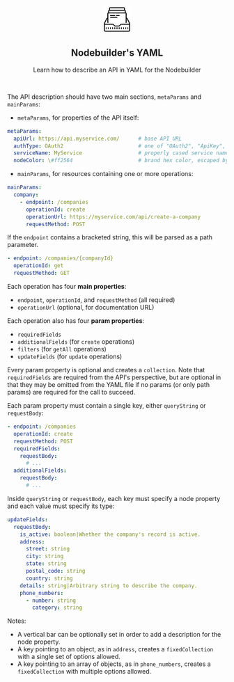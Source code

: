 <p align="center">
  <img src="./icons8-product-documents-64.png" />
</p>

<p align="center">
  <h2 align="center">Nodebuilder's YAML</h2>
</p>

<p align="center">
  Learn how to describe an API in YAML for the Nodebuilder
</p>

<br>

The API description should have two main sections, `metaParams` and `mainParams`:

- `metaParams`, for properties of the API itself:

```yaml
metaParams:
  apiUrl: https://api.myservice.com/      # base API URL
  authType: OAuth2                        # one of "OAuth2", "ApiKey", or "None"
  serviceName: MyService                  # properly cased service name
  nodeColor: \#ff2564                     # brand hex color, escaped by /
```

- `mainParams`, for resources containing one or more operations:

```yaml
mainParams:
  company:
    - endpoint: /companies
      operationId: create
      operationUrl: https://myservice.com/api/create-a-company
      requestMethod: POST
```

If the `endpoint` contains a bracketed string, this will be parsed as a path parameter.

```yaml
- endpoint: /companies/{companyId}
  operationId: get
  requestMethod: GET
```

Each operation has four **main properties**:

- `endpoint`, `operationId`, and `requestMethod` (all required)
- `operationUrl` (optional, for documentation URL)

Each operation also has four **param properties**:

- `requiredFields`
- `additionalFields` (for `create` operations)
- `filters` (for `getAll` operations)
- `updateFields` (for `update` operations)

Every param property is optional and creates a `collection`. Note that `requiredFields` are required from the API's perspective, but are optional in that they may be omitted from the YAML file if no params (or only path params) are required for the call to succeed.

Each param property must contain a single key, either `queryString` or `requestBody`:

```yaml
- endpoint: /companies
  operationId: create
  requestMethod: POST
  requiredFields:
    requestBody:
      # ...
  additionalFields:
    requestBody:
      # ...
```

Inside `queryString` or `requestBody`, each key must specify a node property and each value must specify its type:

```yaml
updateFields:
  requestBody:
    is_active: boolean|Whether the company's record is active.
    address:
      street: string
      city: string
      state: string
      postal_code: string
      country: string
    details: string|Arbitrary string to describe the company.
    phone_numbers:
      - number: string
        category: string
```

Notes:
- A vertical bar can be optionally set in order to add a description for the node property.
- A key pointing to an object, as in `address`, creates a `fixedCollection` with a single set of options allowed.
- A key pointing to an array of objects, as in `phone_numbers`, creates a `fixedCollection` with multiple options allowed.